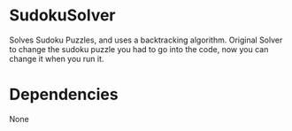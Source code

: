 # SudokuSolver
Solves Sudoku Puzzles, and uses a backtracking algorithm. Original Solver to change the sudoku puzzle you had to go into the code, now you can change it when you run it.

# Dependencies
None

